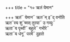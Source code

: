 +++
title = "१० ऋतं येमान"

+++
ऋतं᳓ येमान᳓ ऋत᳓म् इ᳓द् वनोति  
ऋत᳓स्य शु᳓ष्मस् तुरया᳓ उ गव्युः᳓  
ऋता᳓य पृथ्वी᳓ बहुले᳓ गभीरे᳓  
ऋता᳓य धेनू᳓ परमे᳓ दुहाते